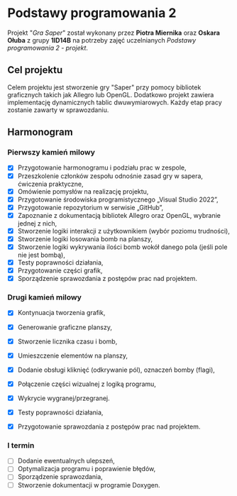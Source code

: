 # Podstawy programowania 2

Projekt "*Gra Saper*" został wykonany przez **Piotra Miernika** oraz **Oskara Ołuba** z grupy **1ID14B** na potrzeby zajęć uczelnianych *Podstawy programowania 2 - projekt*.

## Cel projektu

Celem projektu jest stworzenie gry "Saper" przy pomocy bibliotek graficznych takich jak Allegro lub OpenGL. Dodatkowo projekt zawiera implementację dynamicznych tablic dwuwymiarowych.
Każdy etap pracy zostanie zawarty w sprawozdaniu.

## Harmonogram

### Pierwszy kamień milowy

- [X] Przygotowanie harmonogramu i podziału prac w zespole,
- [X] Przeszkolenie członków zespołu odnośnie zasad gry w sapera, ćwiczenia praktyczne,
- [X] Omówienie pomysłów na realizację projektu,
- [X] Przygotowanie środowiska programistycznego „Visual Studio 2022”,
- [X] Przygotowanie repozytorium w serwisie „GitHub”,
- [X] Zapoznanie z dokumentacją bibliotek Allegro oraz OpenGL, wybranie jednej z nich,
- [X] Stworzenie logiki interakcji z użytkownikiem (wybór poziomu trudności),
- [X] Stworzenie logiki losowania bomb na planszy,
- [X] Stworzenie logiki wykrywania ilości bomb wokół danego pola (jeśli pole nie jest bombą),
- [X] Testy poprawności działania,
- [X] Przygotowanie części grafik,
- [X] Sporządzenie sprawozdania z postępów prac nad projektem.

### Drugi kamień milowy

- [X] Kontynuacja tworzenia grafik,
- [X] Generowanie graficzne planszy,
- [X] Stworzenie licznika czasu i bomb,
- [X] Umieszczenie elementów na planszy,
- [X] Dodanie obsługi kliknięć (odkrywanie pól), oznaczeń bomby (flagi),
- [X] Połączenie części wizualnej z logiką programu,
- [X] Wykrycie wygranej/przegranej.
- [X] Testy poprawności działania,
- [X] Przygotowanie sprawozdania z postępów prac nad projektem.


### I termin

- [ ] Dodanie ewentualnych ulepszeń,
- [ ] Optymalizacja programu i poprawienie błędów,
- [ ] Sporządzenie sprawozdania,
- [ ] Stworzenie dokumentacji w programie Doxygen.
